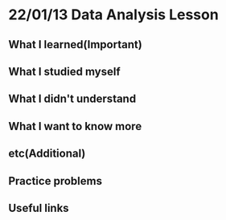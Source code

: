 # 22/01/13 Data Analysis Lesson

## What I learned(Important)

## What I studied myself

## What I didn't understand

## What I want to know more

## etc(Additional)

## Practice problems

## Useful links
